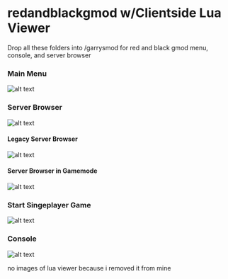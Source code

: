# redandblackgmod w/Clientside Lua Viewer
Drop all these folders into /garrysmod for red and black gmod menu, console, and server browser
### Main Menu
![alt text](https://i.imgur.com/bj6phP4.jpg)
### Server Browser
![alt text](https://i.imgur.com/EdcEIav.jpg)
#### Legacy Server Browser
![alt text](https://i.imgur.com/1cjMWJ5.jpg)
#### Server Browser in Gamemode
![alt text](https://i.imgur.com/r0XbCkp.jpg)
### Start Singeplayer Game
![alt text](https://i.imgur.com/SYXHzin.jpg)
### Console
![alt text](https://i.imgur.com/NmVXVpw.jpg)

no images of lua viewer because i removed it from mine
